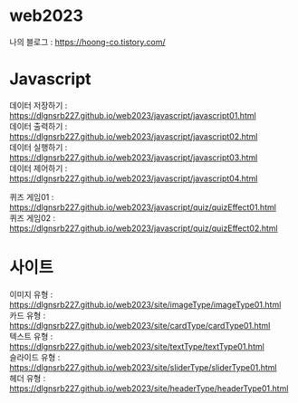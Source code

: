 # web2023
나의 블로그 : https://hoong-co.tistory.com/

# Javascript
데이터 저장하기 : https://dlgnsrb227.github.io/web2023/javascript/javascript01.html   
데이터 출력하기 : https://dlgnsrb227.github.io/web2023/javascript/javascript02.html   
데이터 실행하기 : https://dlgnsrb227.github.io/web2023/javascript/javascript03.html   
데이터 제어하기 : https://dlgnsrb227.github.io/web2023/javascript/javascript04.html   
   
퀴즈 게임01 : https://dlgnsrb227.github.io/web2023/javascript/quiz/quizEffect01.html   
퀴즈 게임02 : https://dlgnsrb227.github.io/web2023/javascript/quiz/quizEffect02.html   
   
# 사이트
이미지 유형 : https://dlgnsrb227.github.io/web2023/site/imageType/imageType01.html   
카드 유형 : https://dlgnsrb227.github.io/web2023/site/cardType/cardType01.html   
텍스트 유형 : https://dlgnsrb227.github.io/web2023/site/textType/textType01.html   
슬라이드 유형 : https://dlgnsrb227.github.io/web2023/site/sliderType/sliderType01.html   
헤더 유형 : https://dlgnsrb227.github.io/web2023/site/headerType/headerType01.html
